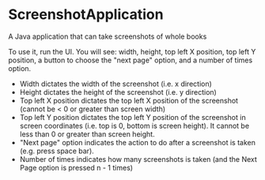 # ScreenshotApplication
A Java application that can take screenshots of whole books

To use it, run the UI. You will see: width, height, top left X position, top left Y position, a button to choose the "next page" option, and a number of times option.
- Width dictates the width of the screenshot (i.e. x direction)
- Height dictates the height of the screenshot (i.e. y direction)
- Top left X position dictates the top left X position of the screenshot (cannot be < 0 or greater than screen width)
- Top left Y position dictates the top left Y position of the screenshot in screen coordinates (i.e. top is 0, bottom is screen height). It cannot be less than 0 or greater than screen height.
- "Next page" option indicates the action to do after a screenshot is taken (e.g. press space bar).
- Number of times indicates how many screenshots is taken (and the Next Page option is pressed n - 1 times)

